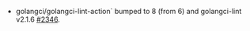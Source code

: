 * golangci/golangci-lint-action` bumped to 8 (from 6) and golangci-lint v2.1.6 [#2346](https://github.com/provenance-io/provenance/issues/2346).
